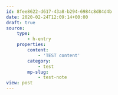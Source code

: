 ```yaml
---
id: 8fee8622-d617-43a8-b294-6984c8d84d4b
date: 2020-02-24T12:09:14+00:00
draft: true
source:
    type:
        - h-entry
    properties:
        content:
            - 'TEST content'
        category:
            - test
        mp-slug:
            - test-note
view: post
---
```


